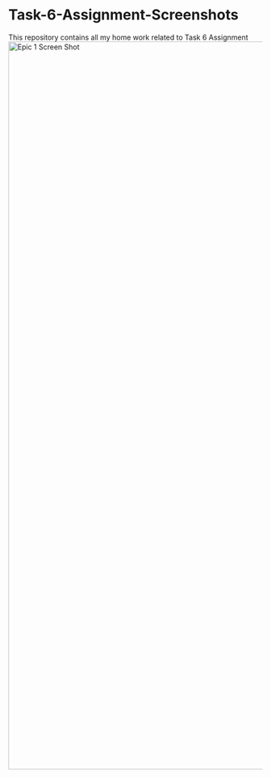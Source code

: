 # Task-6-Assignment-Screenshots
This repository contains all my home work related to Task 6 Assignment
<img width="1440" alt="Epic 1 Screen Shot " src="https://github.com/vvuppala23/Task-6-Assignment-Screenshots/assets/126364279/43f81488-facd-4e06-a104-72bb92ad0067">
